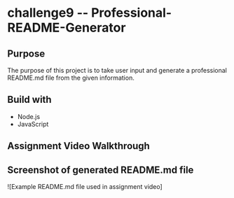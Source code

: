 # challenge9 -- Professional-README-Generator

## Purpose
The purpose of this project is to take user input and generate a professional README.md file from the given information.

## Build with
* Node.js
* JavaScript

## Assignment Video Walkthrough


## Screenshot of generated README.md file
![Example README.md file used in assignment video]
